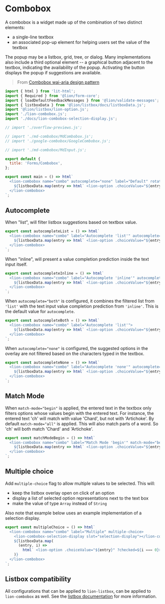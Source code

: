 # Combobox

A combobox is a widget made up of the combination of two distinct elements:

- a single-line textbox
- an associated pop-up element for helping users set the value of the textbox

The popup may be a listbox, grid, tree, or dialog. Many implementations also include a
third optional element -- a graphical button adjacent to the textbox, indicating the
availability of the popup. Activating the button displays the popup if suggestions are available.

> From [Combobox wai-aria design pattern](https://www.w3.org/TR/wai-aria-practices/#combobox)

```js script
import { html } from 'lit-html';
import { Required } from '@lion/form-core';
import { loadDefaultFeedbackMessages } from '@lion/validate-messages';
import { listboxData } from '@lion/listbox/docs/listboxData.js';
import '@lion/listbox/lion-option.js';
import './lion-combobox.js';
import './docs/lion-combobox-selection-display.js';

// import './overflow-previews.js';

// import './md-combobox/MdCombobox.js';
// import './google-combobox/GoogleCombobox.js';

// import './md-combobox/MdInput.js';

export default {
  title: 'Forms/Combobox',
};
```

```js preview-story
export const main = () => html`
  <lion-combobox name="combo" autocomplete="none" label="Default" rotate-keyboard-navigation>
    ${listboxData.map(entry => html` <lion-option .choiceValue="${entry}">${entry}</lion-option> `)}
  </lion-combobox>
`;
```

## Autocomplete

When "list", will filter listbox suggestions based on textbox value.

```js preview-story
export const autocompleteList = () => html`
  <lion-combobox name="combo" label="Autocomplete 'list'" autocomplete="list">
    ${listboxData.map(entry => html` <lion-option .choiceValue="${entry}">${entry}</lion-option> `)}
  </lion-combobox>
`;
```

When "inline", will present a value completion prediction inside the text input itself.

```js preview-story
export const autocompleteInline = () => html`
  <lion-combobox name="combo" label="Autocomplete 'inline'" autocomplete="inline">
    ${listboxData.map(entry => html` <lion-option .choiceValue="${entry}">${entry}</lion-option> `)}
  </lion-combobox>
`;
```

When `autocomplete="both"` is configured, it combines the filtered list from `'list'` with the text input value completion prediction from `'inline'`.
This is the default value for `autocomplete`.

```js preview-story
export const autocompleteBoth = () => html`
  <lion-combobox name="combo" label="Autocomplete 'list'">
    ${listboxData.map(entry => html` <lion-option .choiceValue="${entry}">${entry}</lion-option> `)}
  </lion-combobox>
`;
```

When `autocomplete="none"` is configured, the suggested options in the overlay are not filtered
based on the characters typed in the textbox.

```js preview-story
export const autocompleteNone = () => html`
  <lion-combobox name="combo" label="Autocomplete 'none'" autocomplete="none">
    ${listboxData.map(entry => html` <lion-option .choiceValue="${entry}">${entry}</lion-option> `)}
  </lion-combobox>
`;
```

## Match Mode

When `match-mode="begin"` is applied, the entered text in the textbox only filters
options whose values begin with the entered text. For instance, the entered text 'ch' will match
with value 'Chard', but not with 'Artichoke'.
By default `match-mode="all"` is applied. This will also match parts of a word.
So 'ch' will both match 'Chard' and 'Artichoke'.

```js preview-story
export const matchModeBegin = () => html`
  <lion-combobox name="combo" label="Match Mode 'begin'" match-mode="begin">
    ${listboxData.map(entry => html` <lion-option .choiceValue="${entry}">${entry}</lion-option> `)}
  </lion-combobox>
`;
```

## Multiple choice

Add `multiple-choice` flag to allow multiple values to be selected.
This will:

- keep the listbox overlay open on click of an option
- display a list of selected option representations next to the text box
- make the value of type `Array` instead of `String`

Also note that example below uses an example implementation of a selection display.

```js preview-story
export const multipleChoice = () => html`
  <lion-combobox name="combo" label="Multiple" multiple-choice>
    <lion-combobox-selection-display slot="selection-display"></lion-combobox-selection-display>
    ${listboxData.map(
      (entry, i) =>
        html` <lion-option .choiceValue="${entry}" ?checked=${i === 0}>${entry}</lion-option> `,
    )}
  </lion-combobox>
`;
```

## Listbox compatibility

All configurations that can be applied to `lion-listbox`, can be applied to `lion-combobox` as well.
See the [listbox documentation](?path=/docs/forms-listbox--main) for more information.
